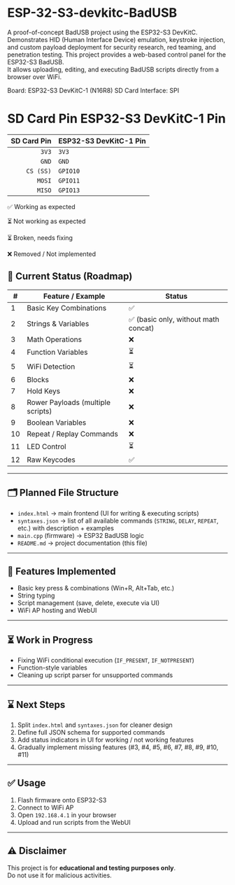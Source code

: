 # ESP-32-S3-devkitc-BadUSB

A proof-of-concept BadUSB project using the ESP32-S3 DevKitC. Demonstrates HID (Human Interface Device) emulation, keystroke injection, and custom payload deployment for security research, red teaming, and penetration testing.
This project provides a web-based control panel for the ESP32-S3 BadUSB.  
It allows uploading, editing, and executing BadUSB scripts directly from a browser over WiFi.

Board: ESP32-S3 DevKitC-1 (N16R8)
SD Card Interface: SPI

# SD Card Pin	ESP32-S3 DevKitC-1 Pin
| SD Card Pin | ESP32-S3 DevKitC-1 Pin |
| ----------: | :--------------------- |
|       `3V3` | `3V3`                  |
|       `GND` | `GND`                  |
|   `CS (SS)` | `GPIO10`               |
|      `MOSI` | `GPIO11`               |
|      `MISO` | `GPIO13`               |

✅ Working as expected

⏳ Not working as expected

⏳ Broken, needs fixing

❌ Removed / Not implemented

## 📌 Current Status (Roadmap)

| #  | Feature / Example                | Status |
|----|----------------------------------|--------|
| 1  | Basic Key Combinations           | ✅ |
| 2  | Strings & Variables              | ✅ (basic only, without math concat) |
| 3  | Math Operations                  | ❌ |
| 4  | Function Variables               | ⏳ |
| 5  | WiFi Detection                   | ⏳ |
| 6  | Blocks                           | ❌ |
| 7  | Hold Keys                        | ❌ |
| 8  | Rower Payloads (multiple scripts)| ❌ |
| 9  | Boolean Variables                | ❌ |
| 10 | Repeat / Replay Commands         | ❌ |
| 11 | LED Control                      | ⏳ |
| 12 | Raw Keycodes                     | ✅ |

---

## 🗂️ Planned File Structure

- `index.html` → main frontend (UI for writing & executing scripts)
- `syntaxes.json` → list of all available commands (`STRING`, `DELAY`, `REPEAT`, etc.) with description + examples
- `main.cpp` (firmware) → ESP32 BadUSB logic
- `README.md` → project documentation (this file)

---

## 🔧 Features Implemented

- Basic key press & combinations (Win+R, Alt+Tab, etc.)
- String typing
- Script management (save, delete, execute via UI)
- WiFi AP hosting and WebUI

---

## ⏳ Work in Progress

- Fixing WiFi conditional execution (`IF_PRESENT`, `IF_NOTPRESENT`)
- Function-style variables
- Cleaning up script parser for unsupported commands

---

## ⌛ Next Steps

1. Split `index.html` and `syntaxes.json` for cleaner design
2. Define full JSON schema for supported commands
3. Add status indicators in UI for working / not working features
4. Gradually implement missing features (#3, #4, #5, #6, #7, #8, #9, #10, #11)

---

## ✅ Usage

1. Flash firmware onto ESP32-S3
2. Connect to WiFi AP
3. Open `192.168.4.1` in your browser
4. Upload and run scripts from the WebUI

---

## ⚠️ Disclaimer

This project is for **educational and testing purposes only**.  
Do not use it for malicious activities.
